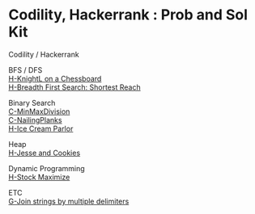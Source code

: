 # Codility, Hackerrank : Prob and Sol Kit

Codility / Hackerrank  

BFS / DFS   
[H-KnightL on a Chessboard](https://github.com/hyoo14/coding-study/blob/main/EngPlatform/Hackerrank_BFS_DFS_KnightL%20on%20a%20Chessboard.ipynb)  
[H-Breadth First Search: Shortest Reach](https://github.com/hyoo14/coding-study/blob/main/EngPlatform/Hackerrank_BFS_DFS_Breadth%20First%20Search_Shortest%20Reach.ipynb)

Binary Search  
[C-MinMaxDivision](https://github.com/hyoo14/coding-study/blob/main/EngPlatform/Codility_BinarySearch_MinMaxDivision.ipynb)  
[C-NailingPlanks](https://github.com/hyoo14/coding-study/blob/main/EngPlatform/Codility_BinarySearch_NailingPlanks.ipynb)  
[H-Ice Cream Parlor](https://github.com/hyoo14/coding-study/blob/main/EngPlatform/Hackerrank_BinarySearch_Ice%20Cream%20Parlor.ipynb)
  

Heap   
[H-Jesse and Cookies](https://github.com/hyoo14/coding-study/blob/main/EngPlatform/Hackerrank_Heap_Jesse%20and%20Cookies.ipynb)  

Dynamic Programming  
[H-Stock Maximize](https://github.com/hyoo14/coding-study/blob/main/EngPlatform/Hackerrank_DynamicProgramming_Stock%20Maximize.ipynb)  


ETC  
[G-Join strings by multiple delimiters](https://github.com/hyoo14/coding-study/blob/main/EngPlatform/Geeksforgeeks_List_Join%20strings%20by%20multiple%20delimiters.ipynb)  
  
